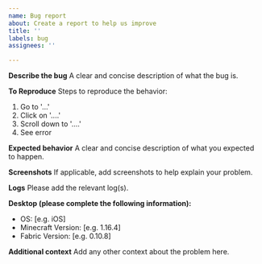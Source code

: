 ```yaml
---
name: Bug report
about: Create a report to help us improve
title: ''
labels: bug
assignees: ''

---
```


**Describe the bug**
A clear and concise description of what the bug is.

**To Reproduce**
Steps to reproduce the behavior:
1. Go to '...'
2. Click on '....'
3. Scroll down to '....'
4. See error

**Expected behavior**
A clear and concise description of what you expected to happen.

**Screenshots**
If applicable, add screenshots to help explain your problem.

**Logs**
Please add the relevant log(s).

**Desktop (please complete the following information):**
 - OS: [e.g. iOS]
 - Minecraft Version: [e.g. 1.16.4]
 - Fabric Version: [e.g. 0.10.8]

**Additional context**
Add any other context about the problem here.
